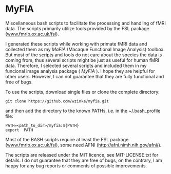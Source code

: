 MyFIA
=====

Miscellaneous bash scripts to facilitate the processing and handling of fMRI data. The scripts primarily utilize tools provided by the FSL package (www.fmrib.ox.ac.uk/fsl).

I generated these scripts while working with primate fMRI data and collected them as my *MaFIA* (Macaque Functional Image Analysis) toolbox. But most of the scripts and tools do not care about the species the data is coming from, thus several scripts might be just as useful for human fMRI data. Therefore, I selected several scripts and included them in my funcional image analysis package ( *MyFIA* ). I hope they are helpful for other users. However, I can not guarantee that they are fully functional and free of bugs.

To use the scripts, download single files or clone the complete directory:

    git clone https://github.com/wzinke/myfia.git

and then add the directory to the known PATHs, i.e. in the ~/.bash_profile file:

    PATH=<path_to_dir>/myfia:${PATH}
    export  PATH

Most of the BASH scripts require at least the FSL package (www.fmrib.ox.ac.uk/fsl), some need AFNI (http://afni.nimh.nih.gov/afni/).

The scripts are released under the MIT licence, see MIT-LICENSE.txt for details. I do not guarantee that they are free of bugs, on the contrary, I am happy for any bug reports or comments of possible improvements.

